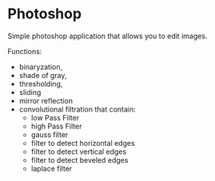 # Photoshop
Simple photoshop application that allows you to edit images.

Functions:
- binaryzation,
- shade of gray,
- thresholding,
- sliding
- mirror reflection
- convolutional filtration that contain:
  - low Pass Filter
  - high Pass Filter
  - gauss filter
  - filter to detect horizontal edges
  - filter to detect vertical edges
  - filter to detect beveled edges
  - laplace filter
